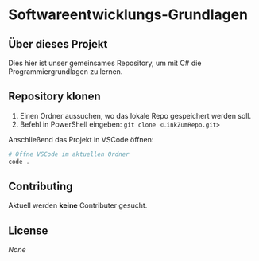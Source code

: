 # Softwareentwicklungs-Grundlagen

## Über dieses Projekt

Dies hier ist unser gemeinsames Repository, um mit C# die Programmiergrundlagen zu lernen.


## Repository klonen

1. Einen Ordner aussuchen, wo das lokale Repo gespeichert werden soll.
2. Befehl in PowerShell eingeben: `git clone <LinkZumRepo.git>`

Anschließend das Projekt in VSCode öffnen:

```powershell
# Öffne VSCode im aktuellen Ordner
code .
```


## Contributing

Aktuell werden **keine** Contributer gesucht.

## License

*None*